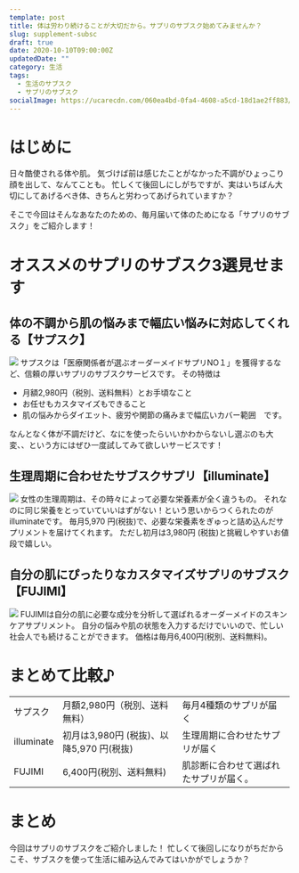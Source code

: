 ```yaml
---
template: post
title: 体は労わり続けることが大切だから。サプリのサブスク始めてみませんか？
slug: supplement-subsc
draft: true
date: 2020-10-10T09:00:00Z
updatedDate: ""
category: 生活
tags:
  - 生活のサブスク
  - サプリのサブスク
socialImage: https://ucarecdn.com/060ea4bd-0fa4-4608-a5cd-18d1ae2ff883/CanvaMedicinesontheTable.jpg
---
```


# はじめに
日々酷使される体や肌。
気づけば前は感じたことがなかった不調がひょっこり顔を出して、なんてことも。
忙しくて後回しにしがちですが、実はいちばん大切にしてあげるべき体、きちんと労わってあげられていますか？

そこで今回はそんなあなたのための、毎月届いて体のためになる「サプリのサブスク」をご紹介します！


# オススメのサプリのサブスク3選見せます

## 体の不調から肌の悩みまで幅広い悩みに対応してくれる【サプスク】
![](https://ucarecdn.com/1ff1575f-40dd-414b-ad5a-1de06b31411b/S__4292647.jpg)
サプスクは「医療関係者が選ぶオーダーメイドサプリNO１」を獲得するなど、信頼の厚いサプリのサブスクサービスです。
その特徴は
- 月額2,980円（税別、送料無料）とお手頃なこと
- お任せもカスタマイズもできること
- 肌の悩みからダイエット、疲労や関節の痛みまで幅広いカバー範囲　です。


なんとなく体が不調だけど、なにを使ったらいいかわからないし選ぶのも大変、、という方にはぜひ一度試してみて欲しいサービスです！

## 生理周期に合わせたサブスクサプリ【illuminate】
![](https://ucarecdn.com/8e163da9-882e-4103-98e0-1b0de8b7943a/S__4292646.jpg)
女性の生理周期は、その時々によって必要な栄養素が全く違うもの。
それなのに同じ栄養をとっていていいはずがない！という思いからつくられたのがilluminateです。
毎月5,970 円(税抜)で、必要な栄養素をぎゅっと詰め込んだサプリメントを届けてくれます。
ただし初月は3,980円 (税抜)と挑戦しやすいお値段で嬉しい。


## 自分の肌にぴったりなカスタマイズサプリのサブスク【FUJIMI】
![](https://ucarecdn.com/669a4901-df08-4f8a-b9ed-9fb20e5a6f84/S__4292645.jpg)
FUJIMIは自分の肌に必要な成分を分析して選ばれるオーダーメイドのスキンケアサプリメント。
自分の悩みや肌の状態を入力するだけでいいので、忙しい社会人でも続けることができます。
価格は毎月6,400円(税別、送料無料)。


# まとめて比較♪

|  |  |  |
| --- | --- | --- |
| サプスク | 月額2,980円（税別、送料無料） | 毎月4種類のサプリが届く |
| illuminate | 初月は3,980円 (税抜)、以降5,970 円(税抜) | 生理周期に合わせたサプリが届く |
| FUJIMI | 6,400円(税別、送料無料) | 肌診断に合わせて選ばれたサプリが届く。 |


# まとめ
今回はサプリのサブスクをご紹介しました！
忙しくて後回しになりがちだからこそ、サブスクを使って生活に組み込んでみてはいかがでしょうか？



